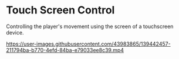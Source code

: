 # Touch Screen Control


Controlling the player's movement using the screen of a touchscreen device.


https://user-images.githubusercontent.com/43983865/139442457-211794ba-b770-4efd-84ba-e79033ee8c39.mp4

